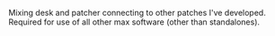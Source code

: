 Mixing desk and patcher connecting to other patches I've developed.
Required for use of all other max software (other than standalones).
